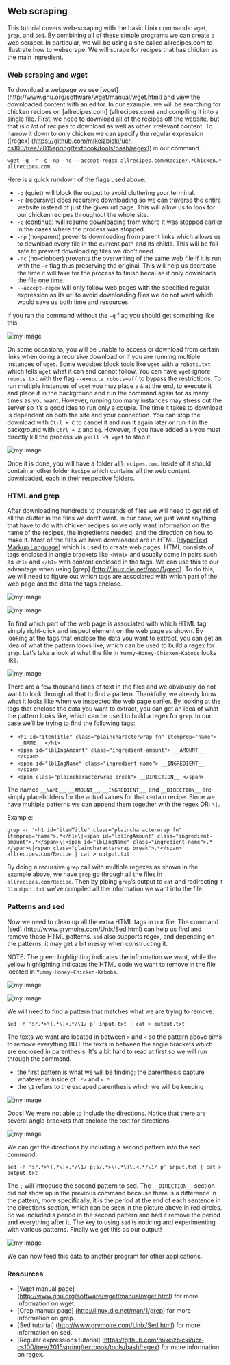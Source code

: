 ## Web scraping

This tutorial covers web-scraping with the basic Unix commands: `wget`, `grep`, and `sed`.
By combining all of these simple programs we can create a web scraper.
In particular, we will be using a site called allrecipes.com to illustrate how to webscrape.
We will scrape for recipes that has chicken as the main ingredient.

### Web scraping and wget

To download a webpage we use [wget] (http://www.gnu.org/software/wget/manual/wget.html) and view the downloaded content with an editor.
In our example, we will be searching for chicken recipes on [allrecipes.com] (allrecipes.com) and compiling it into a single file.
First, we need to download all of the recipes off the website, but that is *a lot* of recipes to download as well as other irrelevant content.
To narrow it down to only chicken we can specify the regular expression ([regex] (https://github.com/mikeizbicki/ucr-cs100/tree/2015spring/textbook/tools/bash/regex)) in our command.

```wget -q -r -c -np -nc --accept-regex allrecipes.com/Recipe/.*Chicken.* allrecipes.com```

Here is a quick rundown of the flags used above:
- `-q` (quiet) will block the output to avoid cluttering your terminal.
- `-r` (recursive) does recursive downloading so we can traverse the entire website instead of just the given url page.
This will allow us to look for our chicken recipes throughout the whole site.
- `-c` (continue) will resume downloading from where it was stopped earlier in the cases where the process was stopped.
- `-np` (no-parent) prevents downloading from parent links which allows us to download every file in the current path and its childs. This will be fail-safe to prevent downloading files we don’t need.
- `-nc` (no-clobber) prevents the overwriting of the same web file if it is run with the `-r` flag thus preserving the original.
This will help us decrease the time it will take for the process to finish because it only downloads the file one time.
- `--accept-regex` will only follow web pages with the specified regular expression as its url to avoid downloading files we do not want which would save us both time and resources.

If you ran the command without the `-q` flag you should get something like this:

![my image](https://raw.githubusercontent.com/ktang012/hw4/master/pictures/wget.gif)

On some occasions, you will be unable to access or download from certain links when doing a recursive download or if you are running multiple instances of `wget`.
Some websites block tools like `wget` with a `robots.txt` which tells `wget` what it can and cannot follow.
You can have `wget` ignore `robots.txt` with the flag `--execute robots=off` to bypass the restrictions.
To run multiple instances of `wget` you may place a `&` at the end, to execute it and place it in the background and run the command again for as many times as you want.
However, running too many instances may stress out the server so it’s a good idea to run only a couple.
The time it takes to download is dependent on both the site and your connection.
You can stop the download with `Ctrl + C` to cancel it and run it again later or run it in the background with `Ctrl + Z` and `bg`.
However, if you have added a `&` you must directly kill the process via `pkill -9 wget` to stop it.

![my image](https://raw.githubusercontent.com/ktang012/hw4/master/pictures/display.png)

Once it is done, you will have a folder `allrecipes.com`.
Inside of it should contain another folder `Recipe` which contains all the web content downloaded, each in their respective folders.

### HTML and grep

After downloading hundreds to thousands of files we will need to get rid of all the clutter in the files we don’t want.
In our case, we just want anything that have to do with chicken recipes so we only want information on the name of the recipes, the ingredients needed, and the direction on how to make it.
Most of the files we have downloaded are in HTML ([HyperText Markup Language](http://en.wikipedia.org/wiki/HTML)) which is used to create web pages.
HTML consists of tags enclosed in angle brackets like `<html>` and usually come in pairs such as `<h1>` and `</h1>` with content enclosed in the tags.
We can use this to our advantage when using [grep] (http://linux.die.net/man/1/grep).
To do this, we will need to figure out which tags are associated with which part of the web page and the data the tags enclose.

![my image](https://raw.githubusercontent.com/ktang012/hw4/master/pictures/yummy1.gif)

![my image](https://raw.githubusercontent.com/ktang012/hw4/master/pictures/yummy2.gif)

To find which part of the web page is associated with which HTML tag simply right-click and inspect element on the web page as shown.
By looking at the tags that enclose the data you want to extract, you can get an idea of what the pattern looks like, which can be used to build a regex for `grep`.
Let’s take a look at what the file in `Yummy-Honey-Chicken-Kabobs` looks like.

![my image](https://raw.githubusercontent.com/ktang012/hw4/master/pictures/Yummy.png)

There are a few thousand lines of text in the files and we obviously do not want to look through all that to find a pattern.
Thankfully, we already know what it looks like when we inspected the web page earlier.
By looking at the tags that enclose the data you want to extract, you can get an idea of what the pattern looks like, which can be used to build a regex for `grep`.
In our case we’ll be trying to find the following tags:
- `<h1 id="itemTitle" class="plaincharacterwrap fn" itemprop="name"> __NAME__ </h1>`
- `<span id="lblIngAmount" class="ingredient-amount"> __AMOUNT__ </span>`
- `<span id="lblIngName" class="ingredient-name"> __INGREDIENT__ </span>`
- `<span class="plaincharacterwrap break"> __DIRECTION__ </span>`

The names `__NAME__`, `__AMOUNT__`,  `__INGREDIENT__`, and `__DIRECTION__` are
simply placeholders for the actual values for that certain recipe.
Since we have multiple patterns we can append them together with the regex OR: `\|`.

Example:

```grep -r '<h1 id="itemTitle" class="plaincharacterwrap fn" itemprop="name">.*</h1>\|<span id="lblIngAmount" class="ingredient-amount">.*</span>\|<span id="lblIngName" class="ingredient-name">.*</span>\|<span class="plaincharacterwrap break">.*</span>' allrecipes.com/Recipe | cat > output.txt```

By doing a recursive `grep` call with multiple regexes as shown in the example above, we have `grep`  go through all the files in `allrecipes.com/Recipe`.
Then by piping `grep`’s output to `cat` and redirecting it to `output.txt` we’ve compiled all the information we want into the file.

### Patterns and sed

Now we need to clean up all the extra HTML tags in our file.
The command [sed] (http://www.grymoire.com/Unix/Sed.html) can help us find and remove those HTML patterns.
`sed` also supports regex, and depending on the patterns, it may get a bit messy when constructing it.

NOTE: The green highlighting indicates the information we want, while the yellow highlighting indicates the HTML code we want to remove in the file located in `Yummy-Honey-Chicken-Kabobs`.

![my image](https://raw.githubusercontent.com/ktang012/hw4/master/pictures/YummyGrep1Marked.png)

![my image](https://raw.githubusercontent.com/ktang012/hw4/master/pictures/YummyGrep2Marked.png)

We will need to find a pattern that matches what we are trying to remove.

`sed -n 's/.*>\(.*\)<.*/\1/ p’ input.txt | cat > output.txt`

The texts we want are located in between `>` and `<` so the pattern above aims to remove everything BUT the texts in between the angle brackets which are enclosed in parenthesis.
It's a bit hard to read at first so we will run through the command.

- the first pattern is what we will be finding; the parenthesis capture whatever is inside of `.*>` and `<.*`
- the `\1` refers to the escaped parenthesis which we will be keeping

![my image](https://raw.githubusercontent.com/ktang012/hw4/master/pictures/YummySedFail.png)

Oops! We were not able to include the directions.
Notice that there are several angle brackets that enclose the text for directions.

![my image](https://raw.githubusercontent.com/ktang012/hw4/master/pictures/YummyGrep2MarkedPeriod.png)

We can get the directions by including a second pattern into the sed command.

`sed -n 's/.*>\(.*\)<.*/\1/ p;s/.*>\(.*\)\.<.*/\1/ p’ input.txt | cat > output.txt`

The `;` will introduce the second pattern to sed.
The `__DIRECTION__` section did not show up in the previous command because there is a difference in the pattern, more specifically, it is the period at the end of each sentence in the directions section, which can be seen in the picture above in red circles.
So we included a period in the second pattern and had it remove the period and everything after it.
The key to using `sed` is noticing and experimenting with various patterns.
Finally we get this as our output!

![my image](https://raw.githubusercontent.com/ktang012/hw4/master/pictures/YummySed.png)

We can now feed this data to another program for other applications.

### Resources
- [Wget manual page] (http://www.gnu.org/software/wget/manual/wget.html) for
 more information on wget.
- [Grep manual page] (http://linux.die.net/man/1/grep) for more information on grep.
- [Sed tutorial] (http://www.grymoire.com/Unix/Sed.html) for more information on sed.
- [Regular expressions tutorial] (https://github.com/mikeizbicki/ucr-cs100/tree/2015spring/textbook/tools/bash/regex) for more
information on regex.






